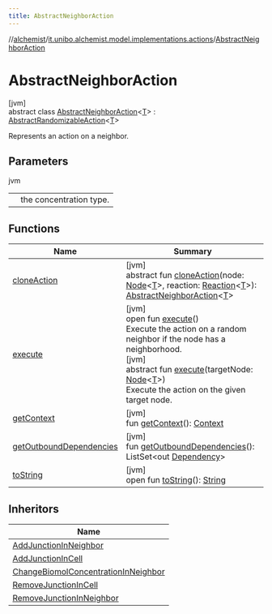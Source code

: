 ```yaml
---
title: AbstractNeighborAction
---
```

//[alchemist](../../../index.html)/[it.unibo.alchemist.model.implementations.actions](../index.html)/[AbstractNeighborAction](index.html)



# AbstractNeighborAction



[jvm]\
abstract class [AbstractNeighborAction](index.html)<[T](index.html)> : [AbstractRandomizableAction](../-abstract-randomizable-action/index.html)<[T](../../it.unibo.alchemist.model.implementations.conditions/-generic-molecule-present/index.html)> 

Represents an action on a neighbor.



## Parameters


jvm

| | |
|---|---|
| <T> | the concentration type. |



## Functions


| Name | Summary |
|---|---|
| [cloneAction](clone-action.html) | [jvm]<br>abstract fun [cloneAction](clone-action.html)(node: [Node](../../it.unibo.alchemist.model.interfaces/-node/index.html)<[T](../../it.unibo.alchemist.model.implementations.conditions/-generic-molecule-present/index.html)>, reaction: [Reaction](../../it.unibo.alchemist.model.interfaces/-reaction/index.html)<[T](../../it.unibo.alchemist.model.implementations.conditions/-generic-molecule-present/index.html)>): [AbstractNeighborAction](index.html)<[T](../../it.unibo.alchemist.model.implementations.conditions/-generic-molecule-present/index.html)> |
| [execute](execute.html) | [jvm]<br>open fun [execute](execute.html)()<br>Execute the action on a random neighbor if the node has a neighborhood.<br>[jvm]<br>abstract fun [execute](execute.html)(targetNode: [Node](../../it.unibo.alchemist.model.interfaces/-node/index.html)<[T](../../it.unibo.alchemist.model.implementations.conditions/-generic-molecule-present/index.html)>)<br>Execute the action on the given target node. |
| [getContext](get-context.html) | [jvm]<br>fun [getContext](get-context.html)(): [Context](../../it.unibo.alchemist.model.interfaces/-context/index.html) |
| [getOutboundDependencies](../-abstract-action/get-outbound-dependencies.html) | [jvm]<br>fun [getOutboundDependencies](../-abstract-action/get-outbound-dependencies.html)(): ListSet<out [Dependency](../../it.unibo.alchemist.model.interfaces/-dependency/index.html)> |
| [toString](../-abstract-action/to-string.html) | [jvm]<br>open fun [toString](../-abstract-action/to-string.html)(): [String](https://docs.oracle.com/javase/8/docs/api/java/lang/String.html) |


## Inheritors


| Name |
|---|
| [AddJunctionInNeighbor](../-add-junction-in-neighbor/index.html) |
| [AddJunctionInCell](../-add-junction-in-cell/index.html) |
| [ChangeBiomolConcentrationInNeighbor](../-change-biomol-concentration-in-neighbor/index.html) |
| [RemoveJunctionInCell](../-remove-junction-in-cell/index.html) |
| [RemoveJunctionInNeighbor](../-remove-junction-in-neighbor/index.html) |

